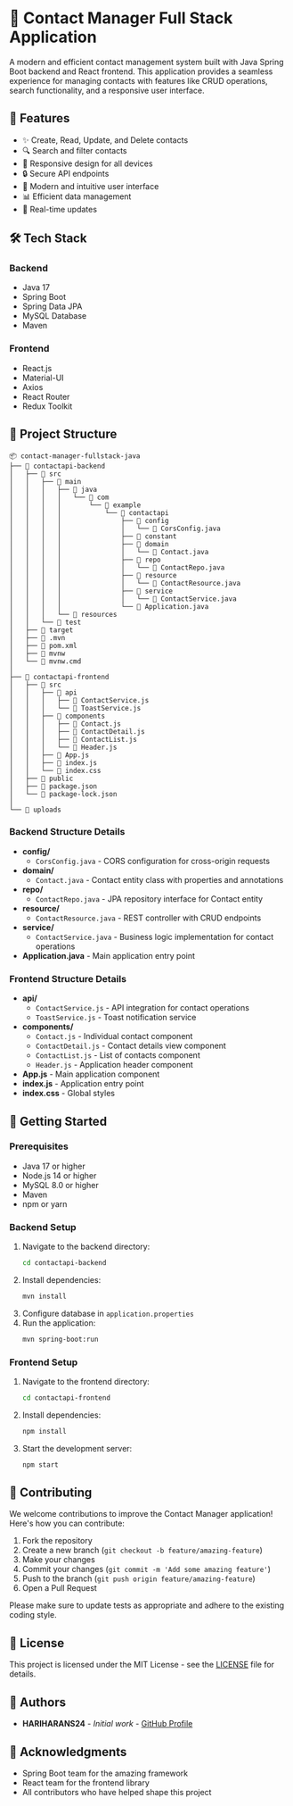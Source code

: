 # 📱 Contact Manager Full Stack Application

A modern and efficient contact management system built with Java Spring Boot backend and React frontend. This application provides a seamless experience for managing contacts with features like CRUD operations, search functionality, and a responsive user interface.

## 🚀 Features

- ✨ Create, Read, Update, and Delete contacts
- 🔍 Search and filter contacts
- 📱 Responsive design for all devices
- 🔒 Secure API endpoints
- 🎨 Modern and intuitive user interface 
- 📊 Efficient data management
- 🔄 Real-time updates

## 🛠️ Tech Stack
 
### Backend
- Java 17
- Spring Boot
- Spring Data JPA
- MySQL Database
- Maven

### Frontend
- React.js
- Material-UI
- Axios
- React Router
- Redux Toolkit

## 📁 Project Structure

```
📦 contact-manager-fullstack-java
├── 📂 contactapi-backend
│   ├── 📂 src
│   │   ├── 📂 main
│   │   │   ├── 📂 java
│   │   │   │   └── 📂 com
│   │   │   │       └── 📂 example
│   │   │   │           └── 📂 contactapi
│   │   │   │               ├── 📂 config
│   │   │   │               │   └── 📄 CorsConfig.java
│   │   │   │               ├── 📂 constant
│   │   │   │               ├── 📂 domain
│   │   │   │               │   └── 📄 Contact.java
│   │   │   │               ├── 📂 repo
│   │   │   │               │   └── 📄 ContactRepo.java
│   │   │   │               ├── 📂 resource
│   │   │   │               │   └── 📄 ContactResource.java
│   │   │   │               ├── 📂 service
│   │   │   │               │   └── 📄 ContactService.java
│   │   │   │               └── 📄 Application.java
│   │   │   └── 📂 resources
│   │   └── 📂 test
│   ├── 📂 target
│   ├── 📂 .mvn
│   ├── 📄 pom.xml
│   ├── 📄 mvnw
│   └── 📄 mvnw.cmd
│
├── 📂 contactapi-frontend
│   ├── 📂 src
│   │   ├── 📂 api
│   │   │   ├── 📄 ContactService.js
│   │   │   └── 📄 ToastService.js
│   │   ├── 📂 components
│   │   │   ├── 📄 Contact.js
│   │   │   ├── 📄 ContactDetail.js
│   │   │   ├── 📄 ContactList.js
│   │   │   └── 📄 Header.js
│   │   ├── 📄 App.js
│   │   ├── 📄 index.js
│   │   └── 📄 index.css
│   ├── 📂 public
│   ├── 📄 package.json
│   └── 📄 package-lock.json
│
└── 📂 uploads
```

### Backend Structure Details
- **config/**
  - `CorsConfig.java` - CORS configuration for cross-origin requests
- **domain/**
  - `Contact.java` - Contact entity class with properties and annotations
- **repo/**
  - `ContactRepo.java` - JPA repository interface for Contact entity
- **resource/**
  - `ContactResource.java` - REST controller with CRUD endpoints
- **service/**
  - `ContactService.java` - Business logic implementation for contact operations
- **Application.java** - Main application entry point

### Frontend Structure Details
- **api/**
  - `ContactService.js` - API integration for contact operations
  - `ToastService.js` - Toast notification service
- **components/**
  - `Contact.js` - Individual contact component
  - `ContactDetail.js` - Contact details view component
  - `ContactList.js` - List of contacts component
  - `Header.js` - Application header component
- **App.js** - Main application component
- **index.js** - Application entry point
- **index.css** - Global styles

## 🚀 Getting Started

### Prerequisites
- Java 17 or higher
- Node.js 14 or higher
- MySQL 8.0 or higher
- Maven
- npm or yarn

### Backend Setup
1. Navigate to the backend directory:
   ```bash
   cd contactapi-backend
   ```
2. Install dependencies:
   ```bash
   mvn install
   ```
3. Configure database in `application.properties`
4. Run the application:
   ```bash
   mvn spring-boot:run
   ```

### Frontend Setup
1. Navigate to the frontend directory:
   ```bash
   cd contactapi-frontend
   ```
2. Install dependencies:
   ```bash
   npm install
   ```
3. Start the development server:
   ```bash
   npm start
   ```

## 🤝 Contributing

We welcome contributions to improve the Contact Manager application! Here's how you can contribute:

1. Fork the repository
2. Create a new branch (`git checkout -b feature/amazing-feature`)
3. Make your changes
4. Commit your changes (`git commit -m 'Add some amazing feature'`)
5. Push to the branch (`git push origin feature/amazing-feature`)
6. Open a Pull Request

Please make sure to update tests as appropriate and adhere to the existing coding style.

## 📝 License

This project is licensed under the MIT License - see the [LICENSE](LICENSE) file for details.

## 👥 Authors

- **HARIHARANS24** - *Initial work* - [GitHub Profile](https://github.com/HARIHARANS24)

## 🙏 Acknowledgments

- Spring Boot team for the amazing framework
- React team for the frontend library
- All contributors who have helped shape this project
